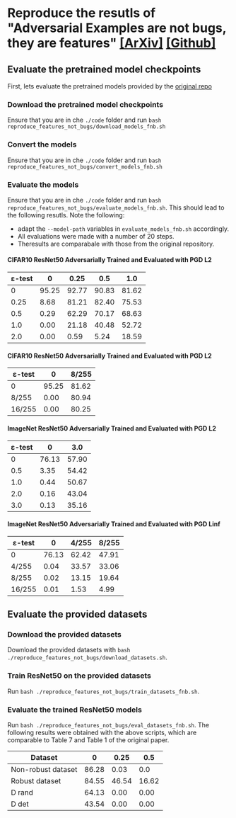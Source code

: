 # Reproduce the resutls of "Adversarial Examples are not bugs, they are features" [[ArXiv]](https://export.arxiv.org/pdf/1905.02175) [[Github]](https://github.com/MadryLab/robustness)

## Evaluate the pretrained model checkpoints
First, lets evaluate the pretrained models provided by the [original repo](https://github.com/MadryLab/robustness)

### Download the pretrained model checkpoints
Ensure that you are in che `./code` folder and run `bash reproduce_features_not_bugs/download_models_fnb.sh`

### Convert the models
Ensure that you are in che `./code` folder and run `bash reproduce_features_not_bugs/convert_models_fnb.sh`

### Evaluate the models
Ensure that you are in che `./code` folder and run `bash reproduce_features_not_bugs/evaluate_models_fnb.sh`. This should lead to the following resutls. 
Note the following: 
* adapt the `--model-path` variables in `evaluate_models_fnb.sh` accordingly.
* All evaluations were made with a number of 20 steps. 
* Theresults are comparabale with those from the original repository.

#### CIFAR10 ResNet50 Adversarially Trained and Evaluated with PGD L2

| ε-test | 0     | 0.25  | 0.5   | 1.0   |
|--------|-------|-------|-------|-------|
| 0      | 95.25 | 92.77 | 90.83 | 81.62 |
| 0.25   | 8.68  | 81.21 | 82.40 | 75.53 |
| 0.5    | 0.29  | 62.29 | 70.17 | 68.63 |
| 1.0    | 0.00  | 21.18 | 40.48 | 52.72 |
| 2.0    | 0.00  | 0.59  | 5.24  | 18.59 |

#### CIFAR10 ResNet50 Adversarially Trained and Evaluated with PGD L2 

| ε-test | 0     | 8/255 |
|--------|-------|-------|
| 0      | 95.25 | 81.62 |
| 8/255  | 0.00  | 80.94 |
| 16/255 | 0.00  | 80.25 |

#### ImageNet ResNet50 Adversarially Trained and Evaluated with PGD L2

| ε-test | 0     | 3.0   |
|--------|-------|-------|
| 0      | 76.13 | 57.90 |
| 0.5    | 3.35  | 54.42 |
| 1.0    | 0.44  | 50.67 |
| 2.0    | 0.16  | 43.04 |
| 3.0    | 0.13  | 35.16 |

#### ImageNet ResNet50 Adversarially Trained and Evaluated with PGD Linf

| ε-test | 0     | 4/255 | 8/255 |
|--------|-------|-------|-------|
| 0      | 76.13 | 62.42 | 47.91 |
| 4/255  | 0.04  | 33.57 | 33.06 |
| 8/255  | 0.02  | 13.15 | 19.64 |
| 16/255 | 0.01  | 1.53  | 4.99  |


## Evaluate the provided datasets
### Download the provided datasets 
Download the provided datasets with `bash ./reproduce_features_not_bugs/download_datasets.sh`.

### Train ResNet50 on the provided datasets
Run `bash ./reproduce_features_not_bugs/train_datasets_fnb.sh`.

### Evaluate the trained ResNet50 models
Run `bash ./reproduce_features_not_bugs/eval_datasets_fnb.sh`. The following results were obtained with the above scripts, which are comparable to Table 7 and Table 1 of the original paper.

| Dataset            | 0     | 0.25  | 0.5   |
|--------------------|-------|-------|-------|
| Non-robust dataset | 86.28 | 0.03  | 0.0   |
| Robust dataset     | 84.55 | 46.54 | 16.62 |
| D rand             | 64.13 | 0.00  | 0.00  |
| D det              | 43.54 | 0.00  | 0.00  |